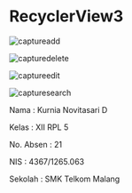 # RecyclerView3

![captureadd](https://cloud.githubusercontent.com/assets/22719080/20551929/3d19485e-b178-11e6-81f1-2a91d4ab530b.PNG)

![capturedelete](https://cloud.githubusercontent.com/assets/22719080/20551933/40732eca-b178-11e6-963a-63610c3e6881.PNG)

![captureedit](https://cloud.githubusercontent.com/assets/22719080/20551936/43a6b198-b178-11e6-8b63-b24b7f44a384.PNG)

![capturesearch](https://cloud.githubusercontent.com/assets/22719080/20551938/467aee84-b178-11e6-8c88-8d35ea8c777d.PNG)

Nama : Kurnia Novitasari D

Kelas : XII RPL 5

No. Absen : 21

NIS : 4367/1265.063

Sekolah : SMK Telkom Malang
